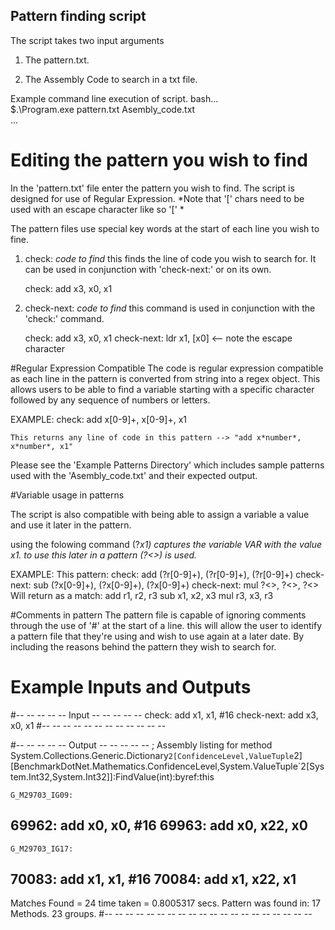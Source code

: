 ## Pattern finding script

The script takes two input arguments 
1. The pattern.txt.

2. The Assembly Code to search in a txt file.


Example command line execution of script.
	bash...  
		$.\Program.exe pattern.txt Asembly_code.txt  
	...  

# Editing the pattern you wish to find
In the 'pattern.txt' file enter the pattern you wish to find.
The script is designed for use of Regular Expression.
*Note that '[' chars need to be used with an escape character like so '\[' *

The pattern files use special key words at the start of each line you wish to fine.

1. check: *code to find*
	this finds the line of code you wish to search for. It can be used in conjunction with 'check-next:'
	or on its own.

	check: add x3, x0, x1

2. check-next: *code to find*
	this command is used in conjunction with the 'check:' command. 

	check: add x3, x0, x1
	check-next: ldr     x1, \[x0\]   <-- note the escape character

#Regular Expression Compatible
The code is regular expression compatible as each line in the pattern is converted from string into a regex object.
This allows users to be able to find a variable starting with a specific character followed by any sequence of numbers or letters.

EXAMPLE:
	check: add x[0-9]+, x[0-9]+, x1

	This returns any line of code in this pattern --> "add x*number*, x*number*, x1"

Please see the 'Example Patterns Directory' which includes sample patterns used with the 'Asembly_code.txt' and their expected output.

#Variable usage in patterns

The script is also compatible with being able to assign a variable a value and use it later in the pattern.

using the folowing command (?<VAR>x1) captures the variable VAR with the value x1.
to use this later in a pattern (?<<VAR>>) is used.

EXAMPLE:
This pattern:
	check: add (?<REG1>r[0-9]+), (?<REG2>r[0-9]+), (?<REG3>r[0-9]+)
	check-next: sub (?<REG4>x[0-9]+), (?<REG5>x[0-9]+), (?<REG6>x[0-9]+)
	check-next: mul ?<<REG3>>, ?<<REG6>>, ?<<REG3>>
Will return as a match:
	add r1, r2, r3
	sub x1, x2, x3
	mul r3, x3, r3

#Comments in pattern
The pattern file is capable of ignoring comments through the use of '#' at the start of a line.
this will allow the user to identify a pattern file that they're using and wish to use again at a later date. By including the
reasons behind the pattern they wish to search for.


# Example Inputs and Outputs

#-- -- -- -- -- Input -- -- -- -- --
check: add     x1, x1, #16
check-next: add  x3, x0, x1
#-- -- -- -- -- -- -- -- -- -- -- --

#-- -- -- -- -- Output -- -- -- -- --
; Assembly listing for method System.Collections.Generic.Dictionary`2[ConfidenceLevel,ValueTuple`2][BenchmarkDotNet.Mathematics.ConfidenceLevel,System.ValueTuple`2[System.Int32,System.Int32]]:FindValue(int):byref:this

	G_M29703_IG09:
69962:	 add x0, x0, #16
69963:	 add x0, x22, x0
----------------------------------------------------------

	G_M29703_IG17:
70083:	 add x1, x1, #16
70084:	 add x1, x22, x1
----------------------------------------------------------
Matches Found = 24
time taken = 0.8005317 secs.
Pattern was found in:
	17 Methods. 
	23 groups.
#-- -- -- -- -- -- -- -- -- -- -- -- -- -- -- -- -- -- -- --
